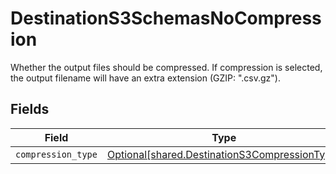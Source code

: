 # DestinationS3SchemasNoCompression

Whether the output files should be compressed. If compression is selected, the output filename will have an extra extension (GZIP: ".csv.gz").


## Fields

| Field                                                                                                | Type                                                                                                 | Required                                                                                             | Description                                                                                          |
| ---------------------------------------------------------------------------------------------------- | ---------------------------------------------------------------------------------------------------- | ---------------------------------------------------------------------------------------------------- | ---------------------------------------------------------------------------------------------------- |
| `compression_type`                                                                                   | [Optional[shared.DestinationS3CompressionType]](../../models/shared/destinations3compressiontype.md) | :heavy_minus_sign:                                                                                   | N/A                                                                                                  |